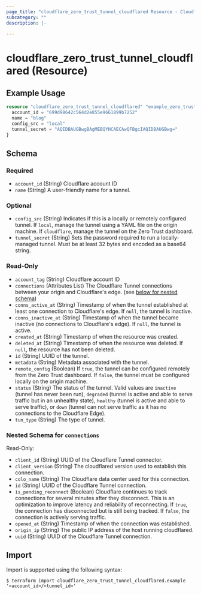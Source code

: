 ```yaml
---
page_title: "cloudflare_zero_trust_tunnel_cloudflared Resource - Cloudflare"
subcategory: ""
description: |-
  
---
```


# cloudflare_zero_trust_tunnel_cloudflared (Resource)



## Example Usage

```terraform
resource "cloudflare_zero_trust_tunnel_cloudflared" "example_zero_trust_tunnel_cloudflared" {
  account_id = "699d98642c564d2e855e9661899b7252"
  name = "blog"
  config_src = "local"
  tunnel_secret = "AQIDBAUGBwgBAgMEBQYHCAECAwQFBgcIAQIDBAUGBwg="
}
```

<!-- schema generated by tfplugindocs -->
## Schema

### Required

- `account_id` (String) Cloudflare account ID
- `name` (String) A user-friendly name for a tunnel.

### Optional

- `config_src` (String) Indicates if this is a locally or remotely configured tunnel. If `local`, manage the tunnel using a YAML file on the origin machine. If `cloudflare`, manage the tunnel on the Zero Trust dashboard.
- `tunnel_secret` (String) Sets the password required to run a locally-managed tunnel. Must be at least 32 bytes and encoded as a base64 string.

### Read-Only

- `account_tag` (String) Cloudflare account ID
- `connections` (Attributes List) The Cloudflare Tunnel connections between your origin and Cloudflare's edge. (see [below for nested schema](#nestedatt--connections))
- `conns_active_at` (String) Timestamp of when the tunnel established at least one connection to Cloudflare's edge. If `null`, the tunnel is inactive.
- `conns_inactive_at` (String) Timestamp of when the tunnel became inactive (no connections to Cloudflare's edge). If `null`, the tunnel is active.
- `created_at` (String) Timestamp of when the resource was created.
- `deleted_at` (String) Timestamp of when the resource was deleted. If `null`, the resource has not been deleted.
- `id` (String) UUID of the tunnel.
- `metadata` (String) Metadata associated with the tunnel.
- `remote_config` (Boolean) If `true`, the tunnel can be configured remotely from the Zero Trust dashboard. If `false`, the tunnel must be configured locally on the origin machine.
- `status` (String) The status of the tunnel. Valid values are `inactive` (tunnel has never been run), `degraded` (tunnel is active and able to serve traffic but in an unhealthy state), `healthy` (tunnel is active and able to serve traffic), or `down` (tunnel can not serve traffic as it has no connections to the Cloudflare Edge).
- `tun_type` (String) The type of tunnel.

<a id="nestedatt--connections"></a>
### Nested Schema for `connections`

Read-Only:

- `client_id` (String) UUID of the Cloudflare Tunnel connector.
- `client_version` (String) The cloudflared version used to establish this connection.
- `colo_name` (String) The Cloudflare data center used for this connection.
- `id` (String) UUID of the Cloudflare Tunnel connection.
- `is_pending_reconnect` (Boolean) Cloudflare continues to track connections for several minutes after they disconnect. This is an optimization to improve latency and reliability of reconnecting.  If `true`, the connection has disconnected but is still being tracked. If `false`, the connection is actively serving traffic.
- `opened_at` (String) Timestamp of when the connection was established.
- `origin_ip` (String) The public IP address of the host running cloudflared.
- `uuid` (String) UUID of the Cloudflare Tunnel connection.

## Import

Import is supported using the following syntax:

```shell
$ terraform import cloudflare_zero_trust_tunnel_cloudflared.example '<account_id>/<tunnel_id>'
```
